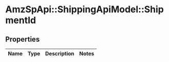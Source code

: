 # AmzSpApi::ShippingApiModel::ShipmentId

## Properties
Name | Type | Description | Notes
------------ | ------------- | ------------- | -------------

